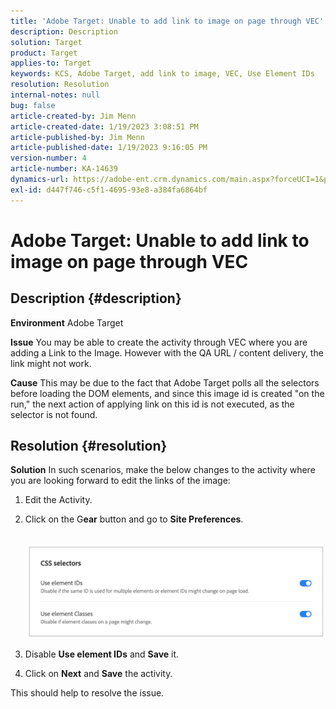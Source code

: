 ```yaml
---
title: 'Adobe Target: Unable to add link to image on page through VEC'
description: Description
solution: Target
product: Target
applies-to: Target
keywords: KCS, Adobe Target, add link to image, VEC, Use Element IDs
resolution: Resolution
internal-notes: null
bug: false
article-created-by: Jim Menn
article-created-date: 1/19/2023 3:08:51 PM
article-published-by: Jim Menn
article-published-date: 1/19/2023 9:16:05 PM
version-number: 4
article-number: KA-14639
dynamics-url: https://adobe-ent.crm.dynamics.com/main.aspx?forceUCI=1&pagetype=entityrecord&etn=knowledgearticle&id=7834022c-0b98-ed11-aad1-6045bd0065f9
exl-id: d447f746-c5f1-4695-93e8-a384fa6864bf
---
```

# Adobe Target: Unable to add link to image on page through VEC

## Description {#description}


<b>Environment</b>
 Adobe Target

<b>Issue</b>
 You may be able to create the activity through VEC where you are adding a Link to the Image.
 However with the QA URL / content delivery, the link might not work.

<b>Cause</b>
 This may be due to the fact that Adobe Target polls all the selectors before loading the DOM elements, and since this image id is created "on the run," the next action of applying link on this id is not executed, as the selector is not found.


## Resolution {#resolution}


<b>Solution</b>
In such scenarios, make the below changes to the activity where you are looking forward to edit the links of the image:

1. Edit the Activity.
2. Click on the G<b>ear</b> button and go to <b>Site Preferences</b>.

        ![](assets/0154a0e2-0b98-ed11-aad1-6045bd0065f9.png)

    

    

    

    

    

    

    

    

    

    

    

    

    

    

    

    

    

    

    
3. Disable <b>Use element IDs</b> and <b>Save</b> it.
4. Click on <b>Next</b> and <b>Save</b> the activity.


This should help to resolve the issue.
